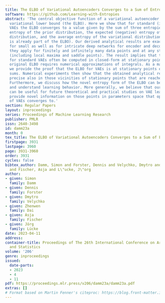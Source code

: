 ```yaml
---
title: The ELBO of Variational Autoencoders Converges to a Sum of Entropies
software: https://github.com/Learning-with-Entropies
abstract: 'The central objective function of a variational autoencoder (VAE) is its
  variational lower bound (the ELBO). Here we show that for standard (i.e., Gaussian)
  VAEs the ELBO converges to a value given by the sum of three entropies: the (negative)
  entropy of the prior distribution, the expected (negative) entropy of the observable
  distribution, and the average entropy of the variational distributions (the latter
  is already part of the ELBO). Our derived analytical results are exact and apply
  for small as well as for intricate deep networks for encoder and decoder. Furthermore,
  they apply for finitely and infinitely many data points and at any stationary point
  (including local maxima and saddle points). The result implies that the ELBO can
  for standard VAEs often be computed in closed-form at stationary points while the
  original ELBO requires numerical approximations of integrals. As a main contribution,
  we provide the proof that the ELBO for VAEs is at stationary points equal to entropy
  sums. Numerical experiments then show that the obtained analytical results are sufficiently
  precise also in those vicinities of stationary points that are reached in practice.
  Furthermore, we discuss how the novel entropy form of the ELBO can be used to analyze
  and understand learning behavior. More generally, we believe that our contributions
  can be useful for future theoretical and practical studies on VAE learning as they
  provide novel information on those points in parameters space that optimization
  of VAEs converges to.'
section: Regular Papers
layout: inproceedings
series: Proceedings of Machine Learning Research
publisher: PMLR
issn: 2640-3498
id: damm23a
month: 0
tex_title: The ELBO of Variational Autoencoders Converges to a Sum of Entropies
firstpage: 3931
lastpage: 3960
page: 3931-3960
order: 3931
cycles: false
bibtex_author: Damm, Simon and Forster, Dennis and Velychko, Dmytro and Dai, Zhenwen
  and Fischer, Asja and L\"ucke, J\"org
author:
- given: Simon
  family: Damm
- given: Dennis
  family: Forster
- given: Dmytro
  family: Velychko
- given: Zhenwen
  family: Dai
- given: Asja
  family: Fischer
- given: Jörg
  family: Lücke
date: 2023-04-11
address:
container-title: Proceedings of The 26th International Conference on Artificial Intelligence
  and Statistics
volume: '206'
genre: inproceedings
issued:
  date-parts:
  - 2023
  - 4
  - 11
pdf: https://proceedings.mlr.press/v206/damm23a/damm23a.pdf
extras: []
# Format based on Martin Fenner's citeproc: https://blog.front-matter.io/posts/citeproc-yaml-for-bibliographies/
---
```


